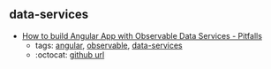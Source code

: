 data-services 
---
* [How to build Angular App with Observable Data Services - Pitfalls](http://blog.angular-university.io/how-to-build-angular2-apps-using-rxjs-observable-data-services-pitfalls-to-avoid/)
    * tags: [angular](../tags/angular.md), [observable](../tags/observable.md), [data-services](../tags/data-services.md)
    * :octocat: [github url](https://github.com/jhades/angular2-rxjs-observable-data-services/blob/master/src/state/TodoStore.ts)
